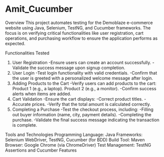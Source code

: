 # Amit_Cucumber
Overview
This project automates testing for the Demoblaze e-commerce website using Java, Selenium, TestNG, and Cucumber frameworks. The focus is on verifying critical functionalities like user registration, cart operations, and purchasing workflow to ensure the application performs as expected.

Functionalities Tested
1. User Registration
  -Ensure users can create an account successfully.
  -Validate the success message upon signup completion.
3. User Login
  -Test login functionality with valid credentials.
  -Confirm that the user is greeted with a personalized welcome message after login.
4. Adding Products to the Cart
  -Verify users can add products to the cart:
     Product 1 (e.g., a laptop).
     Product 2 (e.g., a monitor).
  -Confirm success alerts when items are added.
5. Cart Validation
  -Ensure the cart displays:
  -Correct product titles.
  -Accurate prices.
  -Verify that the total amount is calculated correctly.
6. Completing a Purchase
  -Test the checkout process, including:
  -Filling out buyer information (name, city, payment details).
  -Completing the purchase.
  -Validate the final success message indicating the transaction is complete.

 Tools and Technologies
Programming Language: Java
Frameworks: Selenium WebDriver, TestNG, Cucumber (for BDD)
Build Tool: Maven
Browser: Google Chrome (via ChromeDriver)
Test Management: TestNG Assertions and Cucumber Features
